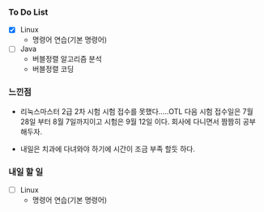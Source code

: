 ### To Do List

- [x] Linux
  - 명령어 연습(기본 명령어)
- [ ] Java
  - 버블정렬 알고리즘 분석
  - 버블정렬 코딩



### 느낀점

- 리눅스마스터 2급 2차 시험 시험 접수를 못했다.....OTL 다음 시험 접수일은 7월 28일 부터 8월 7일까지이고 시험은 9월 12일 이다. 회사에 다니면서 짬짬히 공부 해두자.

- 내일은 치과에 다녀와야 하기에 시간이 조금 부족 할듯 하다.

  

### 내일 할 일

- [ ] Linux
  - 명령어 연습(기본 명령어)
